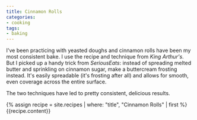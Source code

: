 ```yaml
---
title: Cinnamon Rolls
categories:
- cooking
tags:
- baking
---
```


I've been practicing with yeasted doughs and cinnamon rolls have been my most consistent bake.
I use the recipe and technique from *King Arthur's*.
But I picked up a handy trick from *SeriousEats*: instead of spreading melted butter and sprinkling on cinnamon sugar, make a buttercream frosting instead.
It's easily spreadable (it's frosting after all) and allows for smooth, even coverage across the entire surface.

The two techniques have led to pretty consistent, delicious results.

{% assign recipe = site.recipes | where: "title",  "Cinnamon Rolls" | first %}
{{recipe.content}}